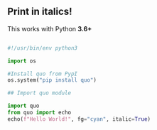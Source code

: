 ## Print in italics!

This works with Python **3.6+**

``` python

#!/usr/bin/env python3

import os

#Install quo from PypI
os.system("pip install quo")

## Import quo module

import quo
from quo import echo
echo(f"Hello World!", fg="cyan", italic=True)

```
